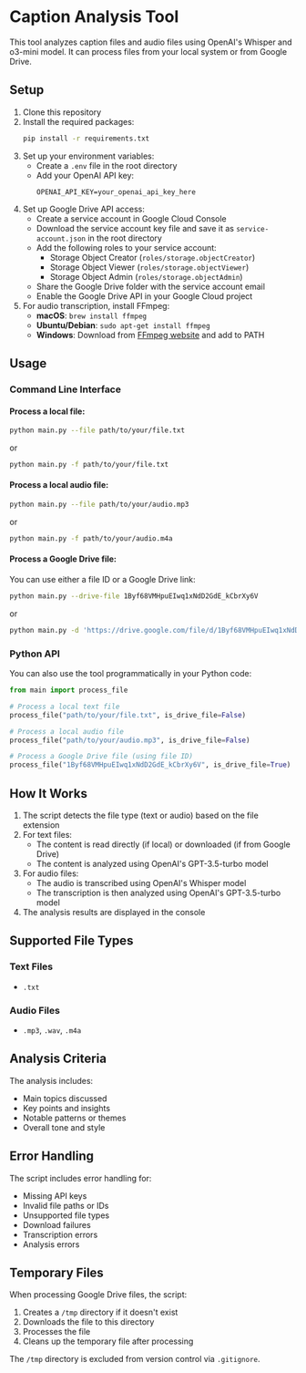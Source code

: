# Caption Analysis Tool

This tool analyzes caption files and audio files using OpenAI's Whisper and o3-mini model. It can process files from your local system or from Google Drive.

## Setup

1. Clone this repository
2. Install the required packages:
   ```bash
   pip install -r requirements.txt
   ```
3. Set up your environment variables:
   - Create a `.env` file in the root directory
   - Add your OpenAI API key:
     ```
     OPENAI_API_KEY=your_openai_api_key_here
     ```
4. Set up Google Drive API access:
   - Create a service account in Google Cloud Console
   - Download the service account key file and save it as `service-account.json` in the root directory
   - Add the following roles to your service account:
     - Storage Object Creator (`roles/storage.objectCreator`)
     - Storage Object Viewer (`roles/storage.objectViewer`)
     - Storage Object Admin (`roles/storage.objectAdmin`)
   - Share the Google Drive folder with the service account email
   - Enable the Google Drive API in your Google Cloud project
5. For audio transcription, install FFmpeg:
   - **macOS**: `brew install ffmpeg`
   - **Ubuntu/Debian**: `sudo apt-get install ffmpeg`
   - **Windows**: Download from [FFmpeg website](https://ffmpeg.org/download.html) and add to PATH

## Usage

### Command Line Interface

#### Process a local file:
```bash
python main.py --file path/to/your/file.txt
```
or
```bash
python main.py -f path/to/your/file.txt
```

#### Process a local audio file:
```bash
python main.py --file path/to/your/audio.mp3
```
or
```bash
python main.py -f path/to/your/audio.m4a
```

#### Process a Google Drive file:
You can use either a file ID or a Google Drive link:
```bash
python main.py --drive-file 1Byf68VMHpuEIwq1xNdD2GdE_kCbrXy6V
```
or
```bash
python main.py -d 'https://drive.google.com/file/d/1Byf68VMHpuEIwq1xNdD2GdE_kCbrXy6V/view?usp=drive_link'
```

### Python API

You can also use the tool programmatically in your Python code:

```python
from main import process_file

# Process a local text file
process_file("path/to/your/file.txt", is_drive_file=False)

# Process a local audio file
process_file("path/to/your/audio.mp3", is_drive_file=False)

# Process a Google Drive file (using file ID)
process_file("1Byf68VMHpuEIwq1xNdD2GdE_kCbrXy6V", is_drive_file=True)
```

## How It Works

1. The script detects the file type (text or audio) based on the file extension
2. For text files:
   - The content is read directly (if local) or downloaded (if from Google Drive)
   - The content is analyzed using OpenAI's GPT-3.5-turbo model
3. For audio files:
   - The audio is transcribed using OpenAI's Whisper model
   - The transcription is then analyzed using OpenAI's GPT-3.5-turbo model
4. The analysis results are displayed in the console

## Supported File Types

### Text Files
- `.txt`

### Audio Files
- `.mp3`, `.wav`, `.m4a`

## Analysis Criteria

The analysis includes:
- Main topics discussed
- Key points and insights
- Notable patterns or themes
- Overall tone and style

## Error Handling

The script includes error handling for:
- Missing API keys
- Invalid file paths or IDs
- Unsupported file types
- Download failures
- Transcription errors
- Analysis errors

## Temporary Files

When processing Google Drive files, the script:
1. Creates a `/tmp` directory if it doesn't exist
2. Downloads the file to this directory
3. Processes the file
4. Cleans up the temporary file after processing

The `/tmp` directory is excluded from version control via `.gitignore`. 